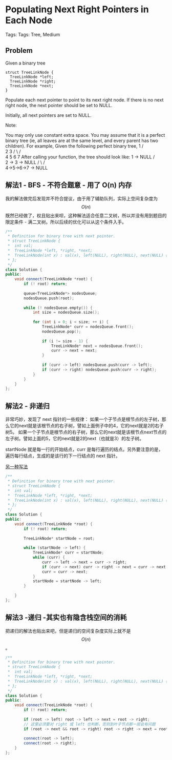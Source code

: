 # Populating Next Right Pointers in Each Node

Tags: Tags: Tree, Medium

## Problem

Given a binary tree

    struct TreeLinkNode {
      TreeLinkNode *left;
      TreeLinkNode *right;
      TreeLinkNode *next;
    }
Populate each next pointer to point to its next right node. If there is no next right node, the next pointer should be set to NULL.

Initially, all next pointers are set to NULL.

Note:

You may only use constant extra space.
You may assume that it is a perfect binary tree (ie, all leaves are at the same level, and every parent has two children).
For example,
Given the following perfect binary tree,
         1
       /  \
      2    3
     / \  / \
    4  5  6  7
After calling your function, the tree should look like:
         1 -> NULL
       /  \
      2 -> 3 -> NULL
     / \  / \
    4->5->6->7 -> NULL

## 解法1 - BFS - 不符合题意 - 用了 O(n) 内存

我的解法做完后发现并不符合提议，由于用了辅助队列，实际上空间复杂度为 $$O(n)$$
既然已经做了，权且贴出来呗，这种解法适合任意二叉树，所以并没有用到题目的限定条件 - 满二叉树。所以后续的优化可以从这个条件入手。

```cpp
/**
 * Definition for binary tree with next pointer.
 * struct TreeLinkNode {
 *  int val;
 *  TreeLinkNode *left, *right, *next;
 *  TreeLinkNode(int x) : val(x), left(NULL), right(NULL), next(NULL) {}
 * };
 */
class Solution {
public:
    void connect(TreeLinkNode *root) {
        if (! root) return;
        
        queue<TreeLinkNode*> nodesQueue;
        nodesQueue.push(root);
        
        while (! nodesQueue.empty()) {
            int size = nodesQueue.size();
            
            for (int i = 0; i < size; ++ i) {
                TreeLinkNode* curr = nodesQueue.front();
                nodesQueue.pop();
                
                if (i != size - 1) {
                    TreeLinkNode* next = nodesQueue.front();
                    curr -> next = next;
                }
                
                if (curr -> left) nodesQueue.push(curr -> left);
                if (curr -> right) nodesQueue.push(curr -> right);
            }
        }
    }
};
```

## 解法2 - 非递归

非常巧妙，发现了 next 指针的一些规律：
如果一个子节点是根节点的左子树，那么它的next就是该根节点的右子树，譬如上面例子中的4，它的next就是2的右子树5。
如果一个子节点是根节点的右子树，那么它的next就是该根节点next节点的左子树。譬如上面的5，它的next就是2的next（也就是3）的左子树。

startNode 就是每一行的开始结点，curr 是每行遍历的结点。另外要注意的是，遍历每行结点，生成的是该行的下一行结点的 next 指针。

[另一种写法](https://siddontang.gitbooks.io/leetcode-solution/content/tree/populating_next_right_pointers_in_each_node.html)

```cpp
/**
 * Definition for binary tree with next pointer.
 * struct TreeLinkNode {
 *  int val;
 *  TreeLinkNode *left, *right, *next;
 *  TreeLinkNode(int x) : val(x), left(NULL), right(NULL), next(NULL) {}
 * };
 */
class Solution {
public:
    void connect(TreeLinkNode *root) {
        if (! root) return;
        
        TreeLinkNode* startNode = root;
        
        while (startNode -> left) {
            TreeLinkNode* curr = startNode;
            while (curr) {
                curr -> left -> next = curr -> right;
                if (curr -> next) curr -> right -> next = curr -> next -> left;
                curr = curr -> next;
            }
            startNode = startNode -> left;
        }
        
    }
};
```

## 解法3 -递归 -其实也有隐含栈空间的消耗

把递归的解法也贴出来吧，但是递归的空间复杂度实际上就不是 $$O(n)$$。

```cpp
/**
 * Definition for binary tree with next pointer.
 * struct TreeLinkNode {
 *  int val;
 *  TreeLinkNode *left, *right, *next;
 *  TreeLinkNode(int x) : val(x), left(NULL), right(NULL), next(NULL) {}
 * };
 */
class Solution {
public:
    void connect(TreeLinkNode *root) {
        if (! root) return;
        
        if (root -> left) root -> left -> next = root -> right;
        // 这里必须要对 right 或 left 也判断，否则到叶子节点那一层会有问题
        if (root -> next && root -> right) root -> right -> next = root -> next -> left;
        
        connect(root -> left);
        connect(root -> right);
    }
};
```